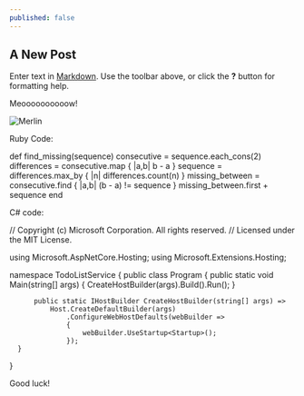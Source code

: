 ```yaml
---
published: false
---
```

## A New Post

Enter text in [Markdown](http://daringfireball.net/projects/markdown/). Use the toolbar above, or click the **?** button for formatting help.


Meoooooooooow!


![Merlin]({{site.baseurl}}/http://saiepour.co.uk/merlin.jpg)




Ruby Code:


  def find_missing(sequence)
    consecutive     = sequence.each_cons(2)
    differences     = consecutive.map { |a,b| b - a }
    sequence        = differences.max_by { |n| differences.count(n) }
    missing_between = consecutive.find { |a,b| (b - a) != sequence }
    missing_between.first + sequence
  end


C# code:


  // Copyright (c) Microsoft Corporation. All rights reserved.
  // Licensed under the MIT License.

  using Microsoft.AspNetCore.Hosting;
  using Microsoft.Extensions.Hosting;

  namespace TodoListService
  {
      public class Program
      {
          public static void Main(string[] args)
          {
              CreateHostBuilder(args).Build().Run();
          }

          public static IHostBuilder CreateHostBuilder(string[] args) =>
              Host.CreateDefaultBuilder(args)
                  .ConfigureWebHostDefaults(webBuilder =>
                  {
                      webBuilder.UseStartup<Startup>();
                  });
      }
  }


Good luck!